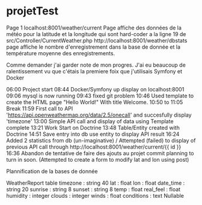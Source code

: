 # projetTest
Page 1
localhost:8001/weather/current
Page affiche des données de la météo pour la latitude et la longitude qui sont hard-coder a la ligne 19 de src/Controller/CurrentWeather.php
http://localhost:8001/weather/dbstats
page affiche le nombre d'enregistrement dans la base de donnée et la température moyenne des enregistrements.

Comme demander j'ai garder note de mon progres. J'ai eu beaucoup de ralentissement vu que c'étais la premiere foix que j'utilisais Symfony et Docker

06:00 Project start
08:44 Docker/Symfony up display on localhost:8001
09:06 mysql is now running
09:43 fixed git problem
10:46 Used template to create the HTML page "Hello World!" With title Welcome.
10:50 to 11:05 Break
11:59 First call to API 'https://api.openweathermap.org/data/2.5/onecall' and succesfully display 'timezone'
13:00 Simple API call and display of data using Template complete
13:21 Work Start on Doctrine
13:48 Table/Entity created with Doctrine
14:51 Save entry into db use entity to display API result
16:24 Added 2 statistics from db (un-imaginative) / Attempted (failed) to display of previous API call through http://localhost:8001/weather/current/{{ id }}
16:36 Abandon de tentative de faire des ajouts au projet commit planning to turn in soon. (Attempted to create a form to modify lat and lon using post)

Plannification de la bases de donnée

WeatherReport table
timezone : string 40
lat : float
lon : float
date_time : string 20
sunrise : string 8
sunset : string 8
temp : float
real_feel : float
humidity : integer
clouds : integer
winds : float
conditions : text Nullable

